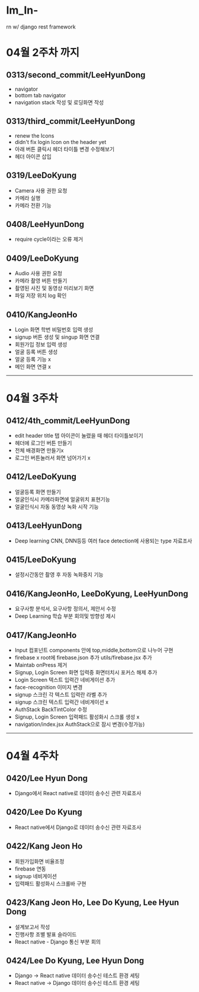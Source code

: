 # Im_In-
rn w/ django rest framework

# 04월 2주차 까지

## 0313/second_commit/LeeHyunDong
 - navigator
 - bottom tab navigator
 - navigation stack 작성 및 로딩화면 작성

## 0313/third_commit/LeeHyunDong
- renew the Icons
- didn't fix login Icon on the header yet
- 아래 버튼 클릭시 헤더 타이틀 변경 수정해보기
- 헤더 아이콘 삽입

## 0319/LeeDoKyung
- Camera 사용 권한 요청
- 카메라 실행
- 카메라 전환 기능

## 0408/LeeHyunDong
- require cycle이라는 오류 제거

## 0409/LeeDoKyung
- Audio 사용 권한 요청
- 카메라 촬영 버튼 만들기
- 촬영된 사진 및 동영상 미리보기 화면
- 파일 저장 위치 log 확인

## 0410/KangJeonHo
- Login 화면 학번 비밀번호 입력 생성
- signup 버튼 생성 및 singup 화면 연결
- 회원가입 정보 입력 생성
- 얼굴 등록 버튼 생성
- 얼굴 등록 기능 x
- 메인 화면 연결 x

***
# 04월 3주차

## 0412/4th_commit/LeeHyunDong
- edit header title 탭 아이콘이 눌렸을 때 헤더 타이틀보이기
- 헤더에 로그인 버튼 만들기
- 전체 배경화면 만들기x
- 로그인 버튼눌러서 화면 넘어가기 x

## 0412/LeeDoKyung
- 얼굴등록 화면 만들기
- 얼굴인식시 카메라화면에 얼굴위치 표현기능
- 얼굴인식시 자동 동영상 녹화 시작 기능

## 0413/LeeHyunDong
- Deep learning CNN, DNN등등 여러 face detection에 사용되는 type 자료조사

## 0415/LeeDoKyung
- 설정시간동안 촬영 후 자동 녹화중지 기능

## 0416/KangJeonHo, LeeDoKyung, LeeHyunDong
- 요구사항 분석서, 요구사항 정의서, 제안서 수정
- Deep Learning 학습 부분 회의및 방향성 제시

## 0417/KangJeonHo
- Input 컴포넌트 components 안에 top,middle,bottom으로 나누어 구현
- firebase x root에 firebase.json 추가 utils/firebase.jsx 추가
- Maintab onPress 제거
- Signup, Login Screen 화면 입력중 화면터치시 포커스 해제 추가
- Login Screen 텍스트 입력간 네비게이션 추가
- face-recognition 이미지 변경
- signup 스크린 각 텍스트 입력란 라벨 추가
- signup 스크린 텍스트 입력간 네비게이션 x
- AuthStack BackTintColor 수정
- Signup, Login Screen 입력패드 활성화시 스크롤 생성 x
- navigation/index.jsx AuthStack으로 잠시 변경(수정가능)

***
# 04월 4주차

## 0420/Lee Hyun Dong
- Django에서 React native로 데이터 송수신 관련 자료조사

## 0420/Lee Do Kyung
- React native에서 Django로 데이터 송수신 관련 자료조사

## 0422/Kang Jeon Ho
- 회원가입화면 비율조정
- firebase 연동
- signup 네비게이션
- 입력패드 활성화시 스크롤바 구현

## 0423/Kang Jeon Ho, Lee Do Kyung, Lee Hyun Dong
- 설계보고서 작성
- 진행사항 조별 발표 슬라이드
- React native - Django 통신 부분 회의

## 0424/Lee Do Kyung, Lee Hyun Dong
- Django -> React native 데이터 송수신 테스트 환경 세팅
- React native -> Django 데이터 송수신 테스트 환경 세팅
